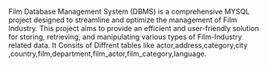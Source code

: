 Film Database Management System (DBMS) is a comprehensive MYSQL project designed to streamline and optimize the management of Film Industry. This project aims to provide an efficient and user-friendly solution for storing, retrieving, and manipulating various types of Film-Industry related data.
It Consits of Diffrent tables like actor,address,category,city ,country,film,department,film_actor,film_category,language.
